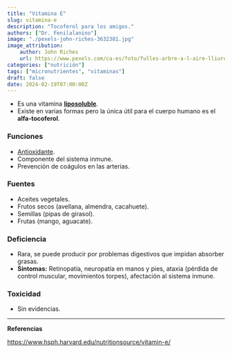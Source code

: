 ```yaml
---
title: "Vitamina E"
slug: vitamina-e
description: "Tocoferol para los amigos."
authors: ["Dr. Fenilalanino"]
image: "./pexels-john-riches-3632381.jpg"
image_attribution:
    author: John Riches
    url: https://www.pexels.com/ca-es/foto/fulles-arbre-a-l-aire-lliure-fruita-3632381/
categories: ["nutrición"]
tags: ["micronutrientes", "vitaminas"]
draft: false
date: 2024-02-19T07:00:00Z
---
```


- Es una vitamina **[liposoluble](../vitaminas-general)**.
- Existe en varias formas pero la única útil para el cuerpo humano es el **alfa-tocoferol**.

### Funciones
- [Antioxidante](../antioxidantes).
- Componente del sistema inmune.
- Prevención de coágulos en las arterias.

### Fuentes
- Aceites vegetales.
- Frutos secos (avellana, almendra, cacahuete).
- Semillas (pipas de girasol).
- Frutas (mango, aguacate).

### Deficiencia
- Rara, se puede producir por problemas digestivos que impidan absorber grasas.
- **Síntomas:** Retinopatía, neuropatía en manos y pies, ataxia (pérdida de control muscular, movimientos torpes), afectación al sistema inmune.

### Toxicidad
- Sin evidencias.

---

**Referencias**

https://www.hsph.harvard.edu/nutritionsource/vitamin-e/
